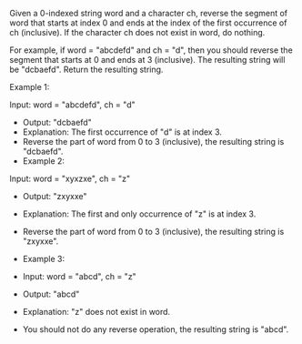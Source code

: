 Given a 0-indexed string word and a character ch, reverse the segment of word that starts at index 0 and ends at the index of the first occurrence of ch (inclusive). If the character ch does not exist in word, do nothing.

For example, if word = "abcdefd" and ch = "d", then you should reverse the segment that starts at 0 and ends at 3 (inclusive). The resulting string will be "dcbaefd".
Return the resulting string.



Example 1:

Input: word = "abcdefd", ch = "d"
- Output: "dcbaefd"
- Explanation: The first occurrence of "d" is at index 3.
- Reverse the part of word from 0 to 3 (inclusive), the resulting string is "dcbaefd".
- Example 2:

Input: word = "xyxzxe", ch = "z"
- Output: "zxyxxe"
- Explanation: The first and only occurrence of "z" is at index 3.
- Reverse the part of word from 0 to 3 (inclusive), the resulting string is "zxyxxe".

- Example 3:

- Input: word = "abcd", ch = "z"
- Output: "abcd"
- Explanation: "z" does not exist in word.
- You should not do any reverse operation, the resulting string is "abcd".
 